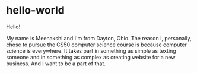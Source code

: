 # hello-world

Hello!

My name is Meenakshi and I'm from Dayton, Ohio. The reason I, personally, chose to pursue the CS50 computer science course is because computer science is everywhere. It takes part in something as simple as texting someone and in something as complex as creating website for a new business. And I want to be a part of that.

